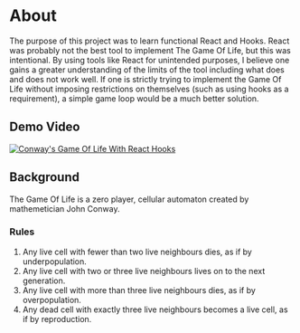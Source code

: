 # About
The purpose of this project was to learn functional React and Hooks.  React was probably not the best tool to implement The Game Of Life, but this was intentional.  By using tools like React for unintended purposes, I believe one gains a greater understanding of the limits of the tool including what does and does not work well.  If one is strictly trying to implement the Game Of Life without imposing restrictions on themselves (such as using hooks as a requirement), a simple game loop would be a much better solution.

## Demo Video
[![Conway's Game Of Life With React Hooks](http://img.youtube.com/vi/hGrzTAmNfoc/0.jpg)](http://www.youtube.com/watch?v=hGrzTAmNfoc "Conway's Game Of Life With React Hooks")

## Background
The Game Of Life is a zero player, cellular automaton created by mathemetician John Conway.  

### Rules
1) Any live cell with fewer than two live neighbours dies, as if by underpopulation.
2) Any live cell with two or three live neighbours lives on to the next generation.
3) Any live cell with more than three live neighbours dies, as if by overpopulation.
4) Any dead cell with exactly three live neighbours becomes a live cell, as if by reproduction.
